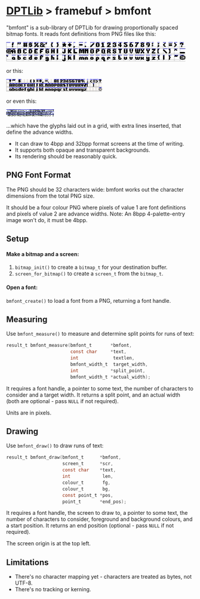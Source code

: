[DPTLib](https://github.com/dpt/DPTLib) > framebuf > bmfont
===========================================================
"bmfont" is a sub-library of DPTLib for drawing proportionally spaced bitmap fonts. It reads font definitions from PNG files like this:

![Henry Font](../resources/bmfonts/henry-font.png)

or this:

![Digits Font](../resources/bmfonts/digits-font.png)

or even this:

![Tiny Font](../resources/bmfonts/tiny-font.png)

...which have the glyphs laid out in a grid, with extra lines inserted, that define the advance widths.

- It can draw to 4bpp and 32bpp format screens at the time of writing.
- It supports both opaque and transparent backgrounds.
- Its rendering should be reasonably quick.

PNG Font Format
---------------
The PNG should be 32 characters wide: bmfont works out the character dimensions from the total PNG size.

It should be a four colour PNG where pixels of value 1 are font definitions and pixels of value 2 are advance widths. Note: An 8bpp 4-palette-entry image won't do, it must be 4bpp.

Setup
-----
#### Make a bitmap and a screen:
1. `bitmap_init()` to create a `bitmap_t` for your destination buffer.
2. `screen_for_bitmap()` to create a `screen_t` from the `bitmap_t`.

#### Open a font:
`bmfont_create()` to load a font from a PNG, returning a font handle.

Measuring
---------
Use `bmfont_measure()` to measure and determine split points for runs of text:

``` C
result_t bmfont_measure(bmfont_t       *bmfont,
                        const char     *text,
                        int             textlen,
                        bmfont_width_t  target_width,
                        int            *split_point,
                        bmfont_width_t *actual_width);
```

It requires a font handle, a pointer to some text, the number of characters to consider and a target width. It returns a split point, and an actual width (both are optional - pass `NULL` if not required).
 
Units are in pixels.

Drawing
-------
Use `bmfont_draw()` to draw runs of text:

``` C
result_t bmfont_draw(bmfont_t      *bmfont,
                     screen_t      *scr,
                     const char    *text,
                     int            len,
                     colour_t       fg,
                     colour_t       bg,
                     const point_t *pos,
                     point_t       *end_pos);
```

It requires a font handle, the screen to draw to, a pointer to some text, the number of characters to consider, foreground and background colours, and a start position. It returns an end position (optional - pass `NULL` if not required).

The screen origin is at the top left.

Limitations
-----------
* There's no character mapping yet - characters are treated as bytes, not UTF-8.
* There's no tracking or kerning.
